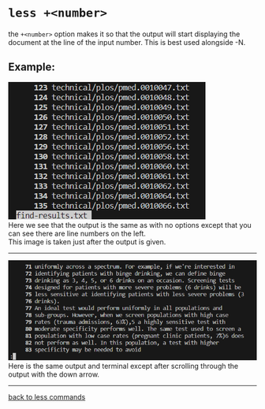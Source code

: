 # `less +<number>`
the `+<number>` option makes it so that the output will start displaying the document at the line of the input number. This is best used alongside -N.
##  Example:  
![a](lab3_less_+1.png)  
Here we see that the output is the same as with no options except that you can see there are line numbers on the left.  
This image is taken just after the output is given.  

---
![a](lab3_less_-N2.png)  
Here is the same output and terminal except after scrolling through the output with the down arrow.  

---
[back to less commands](lab3_less.md)
